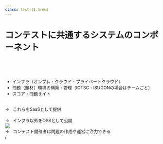 ```yaml
---
class: text-[1.5rem]
---
```


# コンテストに共通するシステムのコンポーネント

<br />
<br />
<br />

- インフラ（オンプレ・クラウド・プライベートクラウド）
- 問題（題材）環境の構築・管理（ICTSC・ISUCONの場合はチームごと）
- スコア・問題サイト

<br />

<div class="text-3xl text-[red]">
<div v-click="1">
→&nbsp;&nbsp;
これらを<span class="text-5xl">SaaS</span>として提供
</div>
<br />
<div v-click="2">
→&nbsp;&nbsp;
インフラ以外を<span class="text-5xl">OSS</span>として公開
</div>
</div>

<div class="absolute z-10 h-full w-full top-0 left-0 bg-white flex flex-col justify-center pl-[3rem] text-[2rem]" v-click="3" >
  <img
    src="/use_flow.png"
    class="w-9/10"
  />

  <br />

  <div class="text-[red] text-4xl" v-click="4">
    →&nbsp;&nbsp;
    コンテスト開催者は問題の作成や運営に注力できる
  </div>

</div>

<div
  class="absolute bottom-[1rem] right-[1rem] text-[1rem] z-20"
>
  <SlideCurrentNo /> / <SlidesTotal />
</div>

<!--
Note
-->